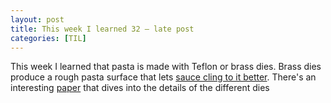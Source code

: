 ```yaml
---
layout: post
title: This week I learned 32 — late post
categories: [TIL]
---
```


This week I learned that pasta is made with Teflon or brass dies. Brass dies produce a rough pasta surface that lets [sauce cling to it better](https://youtu.be/P6QWoOQMvE8). There's an interesting [paper](https://www.sciencedirect.com/science/article/pii/S2211601X1100085X) that dives into the details of the different dies  